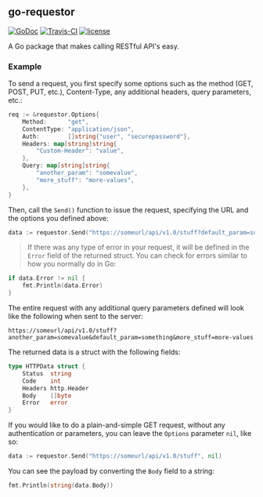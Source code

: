 ## go-requestor
[![GoDoc](https://godoc.org/github.com/scottdware/go-requestor?status.svg)](https://godoc.org/github.com/scottdware/go-requestor) [![Travis-CI](https://travis-ci.org/scottdware/go-requestor.svg?branch=master)](https://travis-ci.org/scottdware/go-requestor)
[![license](http://img.shields.io/badge/license-MIT-red.svg?style=flat)](https://raw.githubusercontent.com/scottdware/go-requestor/master/LICENSE)

A Go package that makes calling RESTful API's easy.

### Example

To send a request, you first specify some options such as the method (GET, POST, PUT, etc.), Content-Type, any additional headers, query parameters, etc.:

```Go
req := &requestor.Options{
	Method:      "get",
	ContentType: "application/json",
	Auth:        []string{"user", "securepassword"},
	Headers: map[string]string{
		"Custom-Header": "value",
	},
	Query: map[string]string{
		"another_param": "somevalue",
		"more_stuff": "more-values",
	},
}
```

Then, call the `Send()` function to issue the request, specifying the URL and the options you defined above:

```Go
data := requestor.Send("https://someurl/api/v1.0/stuff?default_param=something", req)
```

> If there was any type of error in your request, it will be defined in the `Error` field of the returned struct. You can check for errors similar to how you normally do in Go:
```Go
if data.Error != nil {
	fmt.Println(data.Error)
}
```

The entire request with any additional query parameters defined will look like the following when sent to the server:

```
https://someurl/api/v1.0/stuff?another_param=somevalue&default_param=something&more_stuff=more-values
```

The returned data is a struct with the following fields:

```Go
type HTTPData struct {
	Status  string
	Code    int
	Headers http.Header
	Body    []byte
	Error   error
}
```

If you would like to do a plain-and-simple GET request, without any authentication or parameters, you can leave the `Options` parameter `nil`, like so:

```Go
data := requestor.Send("https://someurl/api/v1.0/stuff", nil)
```

You can see the payload by converting the `Body` field to a string:

```Go
fmt.Println(string(data.Body))
```